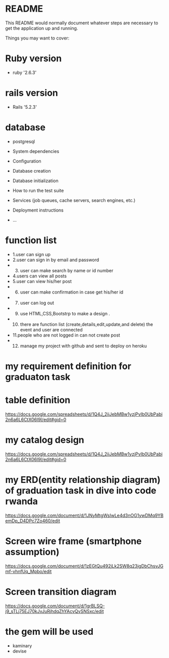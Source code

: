 # README

This README would normally document whatever steps are necessary to get the
application up and running.

Things you may want to cover:

# Ruby version
  * ruby '2.6.3'

# rails version
  * Rails '5.2.3'
# database
   * postgresql

* System dependencies

* Configuration

* Database creation

* Database initialization

* How to run the test suite

* Services (job queues, cache servers, search engines, etc.)

* Deployment instructions

* ...
# function list 

 * 1.user can sign up
 * 2.user can sign in by email and password
 * 3. user can make search by name or id number
 * 4.users can view all posts
 * 5.user can view his/her post
 * 6. user can make confirmation in case get his/her id
 * 7. user can log out
 * 9. use HTML,CSS,Bootstrp to make a design .
 * 10. there are function list (create,details,edit,update,and delete)
      the event and user are connected
 * 11.people who are not logged in can not create post
 * 12. manage my project with github and sent to deploy on heroku


# my requirement definition for graduaton task 
  # table definition
https://docs.google.com/spreadsheets/d/1Q4J_2iiJebMBw1yzjPvIb0UbPabi2n6a6L6CtX06l9I/edit#gid=0

# my catalog design 
https://docs.google.com/spreadsheets/d/1Q4J_2iiJebMBw1yzjPvIb0UbPabi2n6a6L6CtX06l9I/edit#gid=0

# my ERD(entity relationship diagram) of graduation task in dive into code rwanda

https://docs.google.com/document/d/1JNyMtgWsIwLe4d3nOG1ywDMq9YBemDp_D4DPc7Zo460/edit

# Screen wire frame (smartphone assumption)
https://docs.google.com/document/d/1zEGtQu492jLk2SW8q23jgDbChsvJGmf-vhnfUq_Mpbo/edit

# Screen transition diagram
https://docs.google.com/document/d/1grBLSQ-j9_sTLj75EJ70kJvJuRjhdqZhYAcvQvSNSxc/edit

# the gem will be used
  * kaminary
  * devise
